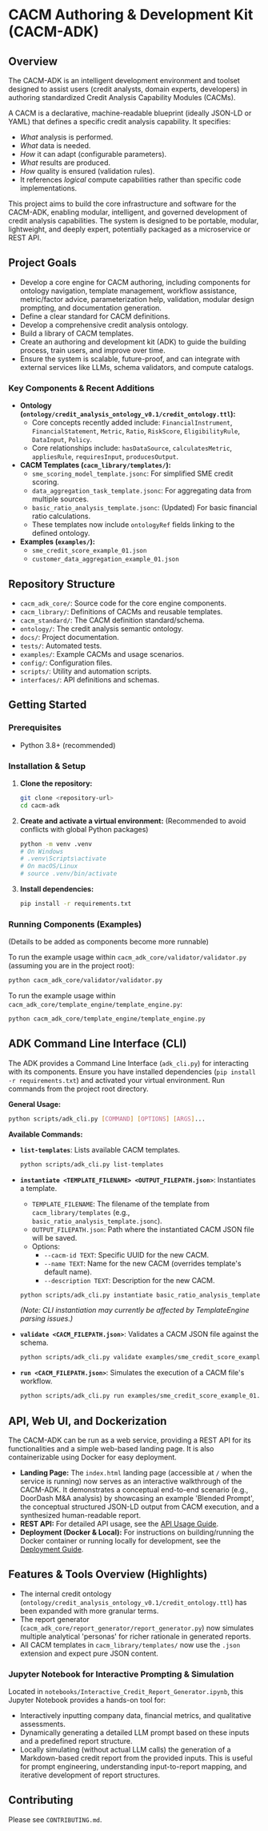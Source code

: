 # CACM Authoring & Development Kit (CACM-ADK)

## Overview

The CACM-ADK is an intelligent development environment and toolset designed to assist users (credit analysts, domain experts, developers) in authoring standardized Credit Analysis Capability Modules (CACMs).

A CACM is a declarative, machine-readable blueprint (ideally JSON-LD or YAML) that defines a specific credit analysis capability. It specifies:
- *What* analysis is performed.
- *What* data is needed.
- *How* it can adapt (configurable parameters).
- *What* results are produced.
- *How* quality is ensured (validation rules).
- It references *logical* compute capabilities rather than specific code implementations.

This project aims to build the core infrastructure and software for the CACM-ADK, enabling modular, intelligent, and governed development of credit analysis capabilities. The system is designed to be portable, modular, lightweight, and deeply expert, potentially packaged as a microservice or REST API.

## Project Goals

-   Develop a core engine for CACM authoring, including components for ontology navigation, template management, workflow assistance, metric/factor advice, parameterization help, validation, modular design prompting, and documentation generation.
-   Define a clear standard for CACM definitions.
-   Develop a comprehensive credit analysis ontology.
-   Build a library of CACM templates.
-   Create an authoring and development kit (ADK) to guide the building process, train users, and improve over time.
-   Ensure the system is scalable, future-proof, and can integrate with external services like LLMs, schema validators, and compute catalogs.

### Key Components & Recent Additions

*   **Ontology (`ontology/credit_analysis_ontology_v0.1/credit_ontology.ttl`):**
    *   Core concepts recently added include: `FinancialInstrument`, `FinancialStatement`, `Metric`, `Ratio`, `RiskScore`, `EligibilityRule`, `DataInput`, `Policy`.
    *   Core relationships include: `hasDataSource`, `calculatesMetric`, `appliesRule`, `requiresInput`, `producesOutput`.
*   **CACM Templates (`cacm_library/templates/`):**
    *   `sme_scoring_model_template.jsonc`: For simplified SME credit scoring.
    *   `data_aggregation_task_template.jsonc`: For aggregating data from multiple sources.
    *   `basic_ratio_analysis_template.jsonc`: (Updated) For basic financial ratio calculations.
    *   These templates now include `ontologyRef` fields linking to the defined ontology.
*   **Examples (`examples/`):**
    *   `sme_credit_score_example_01.json`
    *   `customer_data_aggregation_example_01.json`

## Repository Structure

-   `cacm_adk_core/`: Source code for the core engine components.
-   `cacm_library/`: Definitions of CACMs and reusable templates.
-   `cacm_standard/`: The CACM definition standard/schema.
-   `ontology/`: The credit analysis semantic ontology.
-   `docs/`: Project documentation.
-   `tests/`: Automated tests.
-   `examples/`: Example CACMs and usage scenarios.
-   `config/`: Configuration files.
-   `scripts/`: Utility and automation scripts.
-   `interfaces/`: API definitions and schemas.

## Getting Started

### Prerequisites
- Python 3.8+ (recommended)

### Installation & Setup

1.  **Clone the repository:**
    ```bash
    git clone <repository-url>
    cd cacm-adk
    ```

2.  **Create and activate a virtual environment:**
    (Recommended to avoid conflicts with global Python packages)
    ```bash
    python -m venv .venv
    # On Windows
    # .venv\Scripts\activate
    # On macOS/Linux
    # source .venv/bin/activate
    ```

3.  **Install dependencies:**
    ```bash
    pip install -r requirements.txt
    ```

### Running Components (Examples)
(Details to be added as components become more runnable)

To run the example usage within `cacm_adk_core/validator/validator.py` (assuming you are in the project root):
```bash
python cacm_adk_core/validator/validator.py
```
To run the example usage within `cacm_adk_core/template_engine/template_engine.py`:
```bash
python cacm_adk_core/template_engine/template_engine.py
```

## ADK Command Line Interface (CLI)

The ADK provides a Command Line Interface (`adk_cli.py`) for interacting with its components.
Ensure you have installed dependencies (`pip install -r requirements.txt`) and activated your virtual environment.
Run commands from the project root directory.

**General Usage:**
```bash
python scripts/adk_cli.py [COMMAND] [OPTIONS] [ARGS]...
```

**Available Commands:**

*   **`list-templates`**: Lists available CACM templates.
    ```bash
    python scripts/adk_cli.py list-templates
    ```

*   **`instantiate <TEMPLATE_FILENAME> <OUTPUT_FILEPATH.json>`**: Instantiates a template.
    *   `TEMPLATE_FILENAME`: The filename of the template from `cacm_library/templates` (e.g., `basic_ratio_analysis_template.jsonc`).
    *   `OUTPUT_FILEPATH.json`: Path where the instantiated CACM JSON file will be saved.
    *   Options:
        *   `--cacm-id TEXT`: Specific UUID for the new CACM.
        *   `--name TEXT`: Name for the new CACM (overrides template's default name).
        *   `--description TEXT`: Description for the new CACM.
    ```bash
    python scripts/adk_cli.py instantiate basic_ratio_analysis_template.jsonc examples/my_ratio_cacm.json --name "My Custom Ratio Analysis"
    ```
    *(Note: CLI instantiation may currently be affected by TemplateEngine parsing issues.)*

*   **`validate <CACM_FILEPATH.json>`**: Validates a CACM JSON file against the schema.
    ```bash
    python scripts/adk_cli.py validate examples/sme_credit_score_example_01.json
    ```

*   **`run <CACM_FILEPATH.json>`**: Simulates the execution of a CACM file's workflow.
    ```bash
    python scripts/adk_cli.py run examples/sme_credit_score_example_01.json
    ```

## API, Web UI, and Dockerization

The CACM-ADK can be run as a web service, providing a REST API for its functionalities and a simple web-based landing page. It is also containerizable using Docker for easy deployment.

*   **Landing Page:** The `index.html` landing page (accessible at `/` when the service is running) now serves as an interactive walkthrough of the CACM-ADK. It demonstrates a conceptual end-to-end scenario (e.g., DoorDash M&A analysis) by showcasing an example 'Blended Prompt', the conceptual structured JSON-LD output from CACM execution, and a synthesized human-readable report.
*   **REST API:** For detailed API usage, see the [API Usage Guide](./docs/api_usage.md).
*   **Deployment (Docker & Local):** For instructions on building/running the Docker container or running locally for development, see the [Deployment Guide](./docs/deployment.md).

## Features & Tools Overview (Highlights)
*   The internal credit ontology (`ontology/credit_analysis_ontology_v0.1/credit_ontology.ttl`) has been expanded with more granular terms.
*   The report generator (`cacm_adk_core/report_generator/report_generator.py`) now simulates multiple analytical 'personas' for richer rationale in generated reports.
*   All CACM templates in `cacm_library/templates/` now use the `.json` extension and expect pure JSON content.

### Jupyter Notebook for Interactive Prompting & Simulation
Located in `notebooks/Interactive_Credit_Report_Generator.ipynb`, this Jupyter Notebook provides a hands-on tool for:
*   Interactively inputting company data, financial metrics, and qualitative assessments.
*   Dynamically generating a detailed LLM prompt based on these inputs and a predefined report structure.
*   Locally simulating (without actual LLM calls) the generation of a Markdown-based credit report from the provided inputs.
This is useful for prompt engineering, understanding input-to-report mapping, and iterative development of report structures.


## Contributing
Please see `CONTRIBUTING.md`.
